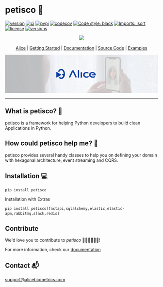 # petisco 🍪  

[![version](https://img.shields.io/github/release/alice-biometrics/petisco/all.svg)](https://github.com/alice-biometrics/petisco/releases) 
[![ci](https://github.com/alice-biometrics/petisco/workflows/ci/badge.svg)](https://github.com/alice-biometrics/petisco/actions) 
[![pypi](https://img.shields.io/pypi/dm/petisco)](https://pypi.org/project/petisco/) 
[![codecov](https://codecov.io/gh/alice-biometrics/petisco/branch/main/graph/badge.svg?token=YHXAYKX0VO)](https://codecov.io/gh/alice-biometrics/petisco)
[![Code style: black](https://img.shields.io/badge/code%20style-black-000000.svg)](https://github.com/psf/black)
[![Imports: isort](https://img.shields.io/badge/%20imports-isort-%231674b1?style=flat&labelColor=ef8336)](https://pycqa.github.io/isort/)
[![license](https://img.shields.io/github/license/alice-biometrics/petisco.svg)](https://github.com/alice-biometrics/petisco/blob/main/LICENSE)
[![versions](https://img.shields.io/pypi/pyversions/petisco.svg)](https://github.com/alice-biometrics/petisco)

<div align="center">
    <img src="https://github.com/alice-biometrics/custom-emojis/blob/chore/petisco-logo/images/petisco.jpg?raw=true" style="width: 60%">

 [Alice] | [Getting Started] | [Documentation] | [Source Code] | [Examples]
</div>

[Alice]: https://alicebiometrics.com/
[Getting Started]: https://alice-biometrics.github.io/petisco/getting_started/
[Documentation]: https://alice-biometrics.github.io/petisco/
[Source Code]: ./petisco
[Examples]: ./examples

<img src="https://github.com/alice-biometrics/custom-emojis/blob/master/images/alice_header.png?raw=true" width=auto>

---

## What is petisco? 🍪

petisco is a framework for helping Python developers to build clean Applications in Python.

## How could petisco help me? 🍪

petisco provides several handy classes to help you on defining your domain with hexagonal architecture, event streaming and CQRS.

## Installation 💻

```console
pip install petisco
```

Installation with Extras

```console
pip install petisco[fastapi,sqlalchemy,elastic,elastic-apm,rabbitmq,slack,redis]
```

## Contribute

We'd love you to contribute to *petisco* 🥳🥳🥳🥳🥳🥳️️!

For more information, check our [documentation](https://alice-biometrics.github.io/petisco/contributing/)

## Contact 📬

<support@alicebiometrics.com>

